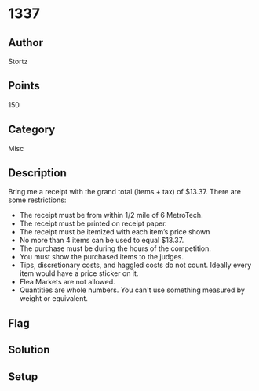 # 1337

## Author
Stortz
## Points
150
## Category
Misc
## Description
Bring me a receipt with the grand total (items + tax) of $13.37. There are some restrictions:
- The receipt must be from within 1/2 mile of 6 MetroTech.
- The receipt must be printed on receipt paper.
- The receipt must be itemized with each item’s price shown
- No more than 4 items can be used to equal $13.37.
- The purchase must be during the hours of the competition.
- You must show the purchased items to the judges.
- Tips, discretionary costs, and haggled costs do not count. Ideally every item would have a price sticker on it.
- Flea Markets are not allowed.
- Quantities are whole numbers. You can't use something measured by weight or equivalent.

## Flag

## Solution

## Setup